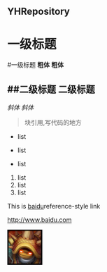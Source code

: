## YHRepository
一级标题
=======
#一级标题
**粗体**
__粗体__

##二级标题
二级标题
-------
*斜体*
_斜体_

>块引用,写代码的地方

* list 
+ list
- list

1. list
2. list
3. list

[id]: http://www.baidu.com  "百度"
This is [baidu][id]reference-style link

<http://www.baidu.com>

![github logo](/images/longgui.png)
